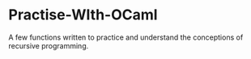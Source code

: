 # Practise-WIth-OCaml
A few functions written to practice and understand the conceptions of recursive programming.

